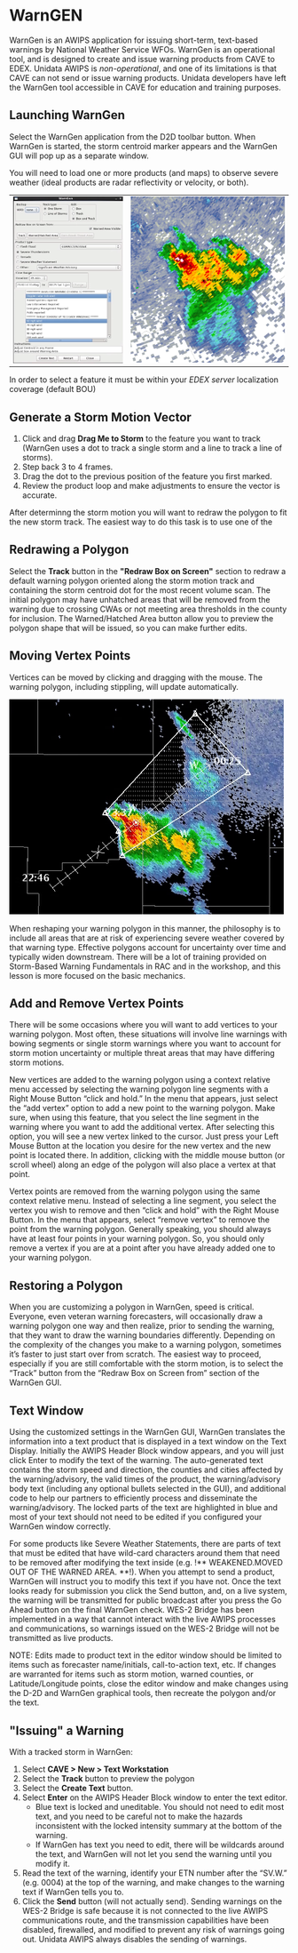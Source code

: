 # WarnGEN

WarnGen is an AWIPS application for issuing short-term, text-based warnings by National Weather Service WFOs.  WarnGen is an operational tool, and is designed to create and issue warning products from CAVE to EDEX.  Unidata AWIPS is *non-operational*, and one of its limitations is that CAVE can not send or issue warning products.  Unidata developers have left the WarnGen tool accessible in CAVE for education and training purposes. 

## Launching WarnGen

Select the WarnGen application from the D2D toolbar button. When WarnGen is started, the storm centroid marker appears and the WarnGen GUI will pop up as a separate window. 

You will need to load one or more products (and maps) to observe severe weather (ideal products are radar reflectivity or velocity, or both).

|                           |                                   |
:--------------------------:|:---------------------------------:|
|![](../images/warngen.png) |  ![](../images/Warngen_Basic.png) |


In order to select a feature it must be within your *EDEX server* localization coverage (default BOU)

## Generate a Storm Motion Vector

1. Click and drag **Drag Me to Storm** to the feature you want to track (WarnGen uses a dot to track a single storm and a line to track a line of storms).
2. Step back 3 to 4 frames.
3. Drag the dot to the previous position of the feature you first marked.
4. Review the product loop and make adjustments to ensure the vector is accurate.

After determinng the storm motion you will want to redraw the polygon to fit the new storm track. The easiest way to do this task is to use one of the 

## Redrawing a Polygon

Select the **Track** button in the **"Redraw Box on Screen"** section to redraw a default warning polygon oriented along the storm motion track and containing the storm centroid dot for the most recent volume scan. The initial polygon may have unhatched areas that will be removed from the warning due to crossing CWAs or not meeting area thresholds in the county for inclusion. The Warned/Hatched Area button allow you to preview the polygon shape that will be issued, so you can make further edits.

## Moving Vertex Points

Vertices can be moved by clicking and dragging with the mouse. The warning polygon, including stippling, will update automatically.

![](../images/warnpoly.png)

When reshaping your warning polygon in this manner, the philosophy is to include all areas that are at risk of experiencing severe weather covered by that warning type. Effective polygons account for uncertainty over time and typically widen downstream. There will be a lot of training provided on Storm-Based Warning Fundamentals in RAC and in the workshop, and this lesson is more focused on the basic mechanics.

## Add and Remove Vertex Points

There will be some occasions where you will want to add vertices to your warning polygon. Most often, these situations will involve line warnings with bowing segments or single storm warnings where you want to account for storm motion uncertainty or multiple threat areas that may have differing storm motions.

New vertices are added to the warning polygon using a context relative menu accessed by selecting the warning polygon line segments with a Right Mouse Button “click and hold.” In the menu that appears, just select the “add vertex” option to add a new point to the warning polygon. Make sure, when using this feature, that you select the line segment in the warning where you want to add the additional vertex. After selecting this option, you will see a new vertex linked to the cursor. Just press your Left Mouse Button at the location you desire for the new vertex and the new point is located there. In addition, clicking with the middle mouse button (or scroll wheel) along an edge of the polygon will also place a vertex at that point.

Vertex points are removed from the warning polygon using the same context relative menu. Instead of selecting a line segment, you select the vertex you wish to remove and then “click and hold” with the Right Mouse Button. In the menu that appears, select “remove vertex” to remove the point from the warning polygon. Generally speaking, you should always have at least four points in your warning polygon. So, you should only remove a vertex if you are at a point after you have already added one to your warning polygon.

## Restoring a Polygon

When you are customizing a polygon in WarnGen, speed is critical. Everyone, even veteran warning forecasters, will occasionally draw a warning polygon one way and then realize, prior to sending the warning, that they want to draw the warning boundaries differently. Depending on the complexity of the changes you make to a warning polygon, sometimes it’s faster to just start over from scratch. The easiest way to proceed, especially if you are still comfortable with the storm motion, is to select the “Track” button from the “Redraw Box on Screen from” section of the WarnGen GUI.

## Text Window

Using the customized settings in the WarnGen GUI, WarnGen translates the information into a text product that is displayed in a text window on the Text Display. Initially the AWIPS Header Block window appears, and you will just click Enter to modify the text of the warning. The auto-generated text contains the storm speed and direction, the counties and cities affected by the warning/advisory, the valid times of the product, the warning/advisory body text (including any optional bullets selected in the GUI), and additional code to help our partners to efficiently process and disseminate the warning/advisory. The locked parts of the text are highlighted in blue and most of your text should not need to be edited if you configured your WarnGen window correctly.

For some products like Severe Weather Statements, there are parts of text that must be edited that have wild-card characters around them that need to be removed after modifying the text inside (e.g. !** WEAKENED.MOVED OUT OF THE WARNED AREA. **!). When you attempt to send a product, WarnGen will instruct you to modify this text if you have not. Once the text looks ready for submission you click the Send button, and, on a live system, the warning will be transmitted for public broadcast after you press the Go Ahead button on the final WarnGen check. WES-2 Bridge has been implemented in a way that cannot interact with the live AWIPS processes and communications, so warnings issued on the WES-2 Bridge will not be transmitted as live products.

NOTE: Edits made to product text in the editor window should be limited to items such as forecaster name/initials, call-to-action text, etc. If changes are warranted for items such as storm motion, warned counties, or Latitude/Longitude points, close the editor window and make changes using the D-2D and WarnGen graphical tools, then recreate the polygon and/or the text.

## "Issuing" a Warning

With a tracked storm in WarnGen:

1. Select **CAVE &gt; New &gt; Text Workstation**
2. Select the **Track** button to preview the polygon
3. Select the **Create Text** button.
4. Select **Enter** on the AWIPS Header Block window to enter the text editor. 
	- Blue text is locked and uneditable. You should not need to edit most text, and you need to be careful not to make the hazards inconsistent with the locked intensity summary at the bottom of the warning.
	- If WarnGen has text you need to edit, there will be wildcards around the text, and WarnGen will not let you send the warning until you modify it.
5. Read the text of the warning, identify your ETN number after the “SV.W.” (e.g. 0004) at the top of the warning, and make changes to the warning text if WarnGen tells you to.
6. Click the **Send** button (will not actually send). Sending warnings on the WES-2 Bridge is safe because it is not connected to the live AWIPS communications route, and the transmission capabilities have been disabled, firewalled, and modified to prevent any risk of warnings going out.  Unidata AWIPS always disables the sending of warnings.



